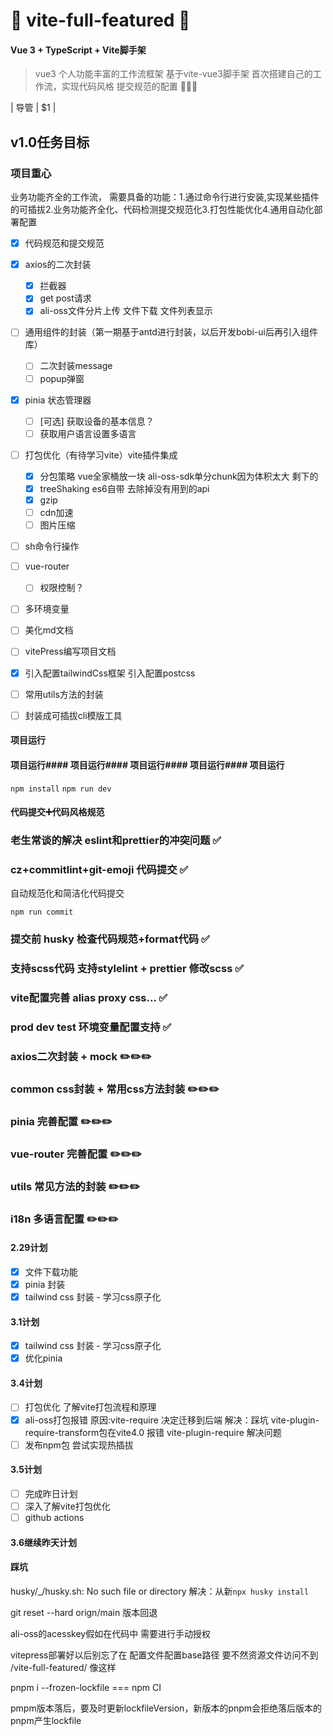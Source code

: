# 💎 vite-full-featured 💎

#### Vue 3 + TypeScript + Vite脚手架

> vue3 个人功能丰富的工作流框架 基于vite-vue3脚手架
> 首次搭建自己的工作流，实现代码风格 提交规范的配置 🎉🎉🎉

| 导管 | $1 |

## v1.0任务目标

### 项目重心

业务功能齐全的工作流，
需要具备的功能：1.通过命令行进行安装,实现某些插件的可插拔2.业务功能齐全化、代码检测提交规范化3.打包性能优化4.通用自动化部署配置

- [x] 代码规范和提交规范
- [x] axios的二次封装

  - [x] 拦截器
  - [x] get post请求
  - [x] ali-oss文件分片上传 文件下载 文件列表显示

- [ ] 通用组件的封装（第一期基于antd进行封装，以后开发bobi-ui后再引入组件库）

  - [ ] 二次封装message
  - [ ] popup弹窗

- [x] pinia 状态管理器

  - [ ] [可选] 获取设备的基本信息？
  - [ ] 获取用户语言设置多语言

- [ ] 打包优化（有待学习vite）vite插件集成

  - [x] 分包策略 vue全家桶放一块 ali-oss-sdk单分chunk因为体积太大 剩下的
  - [x] treeShaking es6自带 去除掉没有用到的api
  - [x] gzip
  - [ ] cdn加速
  - [ ] 图片压缩

- [ ] sh命令行操作
- [ ] vue-router

  - [ ] 权限控制？

- [ ] 多环境变量
- [ ] 美化md文档
- [ ] vitePress编写项目文档
- [x] 引入配置tailwindCss框架 引入配置postcss
- [ ] 常用utils方法的封装
- [ ] 封装成可插拔cli模版工具

#### 项目运行

#### 项目运行#### 项目运行#### 项目运行#### 项目运行#### 项目运行

`npm install`
`npm run dev`

#### 代码提交➕代码风格规范

### 老生常谈的解决 eslint和prettier的冲突问题 ✅

### cz+commitlint+git-emoji 代码提交 ✅

自动规范化和简洁化代码提交

`npm run commit`

### 提交前 husky 检查代码规范+format代码 ✅

### 支持scss代码 支持stylelint + prettier 修改scss ✅

### vite配置完善 alias proxy css... ✅

### prod dev test 环境变量配置支持 ✅

### axios二次封装 + mock ✏️✏️✏️

### common css封装 + 常用css方法封装 ✏️✏️✏️

### pinia 完善配置 ✏️✏️✏️

### vue-router 完善配置 ✏️✏️✏️

### utils 常见方法的封装 ✏️✏️✏️

### i18n 多语言配置 ✏️✏️✏️

#### 2.29计划

- [x] 文件下载功能
- [x] pinia 封装
- [x] tailwind css 封装 - 学习css原子化

#### 3.1计划

- [x] tailwind css 封装 - 学习css原子化
- [x] 优化pinia

#### 3.4计划

- [ ] 打包优化 了解vite打包流程和原理
- [x] ali-oss打包报错 原因:vite-require 决定迁移到后端 解决：踩坑 vite-plugin-require-transform包在vite4.0 报错 vite-plugin-require 解决问题
- [ ] 发布npm包 尝试实现热插拔

#### 3.5计划

- [ ] 完成昨日计划
- [ ] 深入了解vite打包优化
- [ ] github actions

#### 3.6继续昨天计划

#### 踩坑

husky/\_/husky.sh: No such file or directory
解决：从新`npx husky install`

git reset --hard orign/main
版本回退

ali-oss的acesskey假如在代码中 需要进行手动授权

vitepress部署好以后别忘了在 配置文件配置base路径 要不然资源文件访问不到
/vite-full-featured/ 像这样

pnpm i --frozen-lockfile === npm CI

pmpm版本落后，要及时更新lockfileVersion，新版本的pnpm会拒绝落后版本的pnpm产生lockfile
